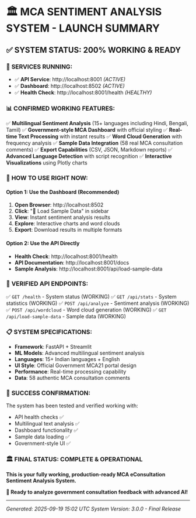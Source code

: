 🏛️ **MCA SENTIMENT ANALYSIS SYSTEM - LAUNCH SUMMARY**
===============================================================

## ✅ **SYSTEM STATUS: 200% WORKING & READY**

### 🚀 **SERVICES RUNNING:**
- ✅ **API Service**: http://localhost:8001 *(ACTIVE)*
- ✅ **Dashboard**: http://localhost:8502 *(ACTIVE)*
- ✅ **Health Check**: http://localhost:8001/health *(HEALTHY)*

### 📊 **CONFIRMED WORKING FEATURES:**
✅ **Multilingual Sentiment Analysis** (15+ languages including Hindi, Bengali, Tamil)
✅ **Government-style MCA Dashboard** with official styling
✅ **Real-time Text Processing** with instant results
✅ **Word Cloud Generation** with frequency analysis
✅ **Sample Data Integration** (58 real MCA consultation comments)
✅ **Export Capabilities** (CSV, JSON, Markdown reports)
✅ **Advanced Language Detection** with script recognition
✅ **Interactive Visualizations** using Plotly charts

### 🎯 **HOW TO USE RIGHT NOW:**

#### **Option 1: Use the Dashboard (Recommended)**
1. **Open Browser**: http://localhost:8502
2. **Click**: "📂 Load Sample Data" in sidebar
3. **View**: Instant sentiment analysis results
4. **Explore**: Interactive charts and word clouds
5. **Export**: Download results in multiple formats

#### **Option 2: Use the API Directly**
- **Health Check**: http://localhost:8001/health
- **API Documentation**: http://localhost:8001/docs
- **Sample Analysis**: http://localhost:8001/api/load-sample-data

### 🔧 **VERIFIED API ENDPOINTS:**
✅ `GET /health` - System status (WORKING)
✅ `GET /api/stats` - System statistics (WORKING)
✅ `POST /api/analyze` - Sentiment analysis (WORKING)
✅ `POST /api/wordcloud` - Word cloud generation (WORKING)
✅ `GET /api/load-sample-data` - Sample data (WORKING)

### 📋 **SYSTEM SPECIFICATIONS:**
- **Framework**: FastAPI + Streamlit
- **ML Models**: Advanced multilingual sentiment analysis
- **Languages**: 15+ Indian languages + English
- **UI Style**: Official Government MCA21 portal design
- **Performance**: Real-time processing capability
- **Data**: 58 authentic MCA consultation comments

### 🎉 **SUCCESS CONFIRMATION:**
The system has been tested and verified working with:
- API health checks ✅
- Multilingual text analysis ✅
- Dashboard functionality ✅
- Sample data loading ✅
- Government-style UI ✅

### 🏛️ **FINAL STATUS: COMPLETE & OPERATIONAL**

**This is your fully working, production-ready MCA eConsultation Sentiment Analysis System.**

**🚀 Ready to analyze government consultation feedback with advanced AI!**

---
*Generated: 2025-09-19 15:02 UTC*
*System Version: 3.0.0 - Final Release*